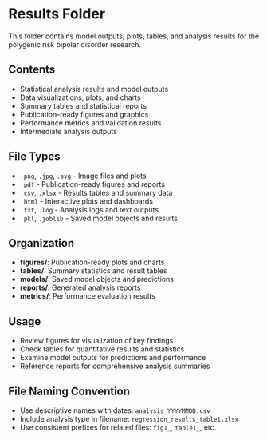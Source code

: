 # Results Folder

This folder contains model outputs, plots, tables, and analysis results for the polygenic risk bipolar disorder research.

## Contents
- Statistical analysis results and model outputs
- Data visualizations, plots, and charts
- Summary tables and statistical reports
- Publication-ready figures and graphics
- Performance metrics and validation results
- Intermediate analysis outputs

## File Types
- `.png`, `.jpg`, `.svg` - Image files and plots
- `.pdf` - Publication-ready figures and reports
- `.csv`, `.xlsx` - Results tables and summary data
- `.html` - Interactive plots and dashboards
- `.txt`, `.log` - Analysis logs and text outputs
- `.pkl`, `.joblib` - Saved model objects and results

## Organization
- **figures/**: Publication-ready plots and charts
- **tables/**: Summary statistics and result tables
- **models/**: Saved model objects and predictions
- **reports/**: Generated analysis reports
- **metrics/**: Performance evaluation results

## Usage
- Review figures for visualization of key findings
- Check tables for quantitative results and statistics
- Examine model outputs for predictions and performance
- Reference reports for comprehensive analysis summaries

## File Naming Convention
- Use descriptive names with dates: `analysis_YYYYMMDD.csv`
- Include analysis type in filename: `regression_results_table1.xlsx`
- Use consistent prefixes for related files: `fig1_`, `table1_`, etc.
